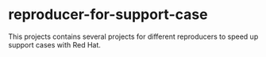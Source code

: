 # reproducer-for-support-case

This projects contains several projects for different reproducers to speed up support cases with Red Hat.